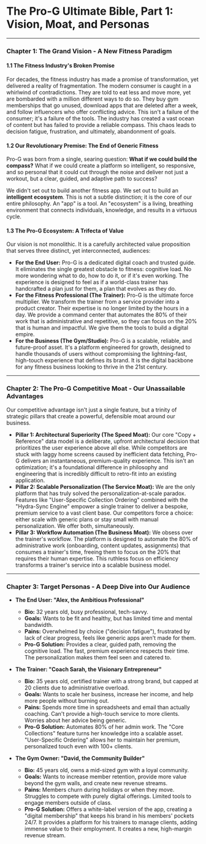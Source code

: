 # The Pro-G Ultimate Bible, Part 1: Vision, Moat, and Personas

---

### **Chapter 1: The Grand Vision - A New Fitness Paradigm**

#### **1.1 The Fitness Industry's Broken Promise**
For decades, the fitness industry has made a promise of transformation, yet delivered a reality of fragmentation. The modern consumer is caught in a whirlwind of contradictions. They are told to eat less and move more, yet are bombarded with a million different ways to do so. They buy gym memberships that go unused, download apps that are deleted after a week, and follow influencers who offer conflicting advice. This isn't a failure of the consumer; it's a failure of the tools. The industry has created a vast ocean of content but has failed to provide a reliable compass. This chaos leads to decision fatigue, frustration, and ultimately, abandonment of goals.

#### **1.2 Our Revolutionary Premise: The End of Generic Fitness**
Pro-G was born from a single, searing question: **What if we could build the compass?** What if we could create a platform so intelligent, so responsive, and so personal that it could cut through the noise and deliver not just a workout, but a clear, guided, and adaptive path to success?

We didn't set out to build another fitness app. We set out to build an **intelligent ecosystem**. This is not a subtle distinction; it is the core of our entire philosophy. An "app" is a tool. An "ecosystem" is a living, breathing environment that connects individuals, knowledge, and results in a virtuous cycle.

#### **1.3 The Pro-G Ecosystem: A Trifecta of Value**
Our vision is not monolithic. It is a carefully architected value proposition that serves three distinct, yet interconnected, audiences:

*   **For the End User:** Pro-G is a dedicated digital coach and trusted guide. It eliminates the single greatest obstacle to fitness: cognitive load. No more wondering what to do, how to do it, or if it's even working. The experience is designed to feel as if a world-class trainer has handcrafted a plan just for them, a plan that evolves as they do.
*   **For the Fitness Professional (The Trainer):** Pro-G is the ultimate force multiplier. We transform the trainer from a service provider into a product creator. Their expertise is no longer limited by the hours in a day. We provide a command center that automates the 80% of their work that is administrative and repetitive, so they can focus on the 20% that is human and impactful. We give them the tools to build a digital empire.
*   **For the Business (The Gym/Studio):** Pro-G is a scalable, reliable, and future-proof asset. It's a platform engineered for growth, designed to handle thousands of users without compromising the lightning-fast, high-touch experience that defines its brand. It is the digital backbone for any fitness business looking to thrive in the 21st century.

---

### **Chapter 2: The Pro-G Competitive Moat - Our Unassailable Advantages**

Our competitive advantage isn't just a single feature, but a trinity of strategic pillars that create a powerful, defensible moat around our business.

*   **Pillar 1: Architectural Superiority (The Speed Moat):** Our core "Copy + Reference" data model is a deliberate, upfront architectural decision that prioritizes the user experience above all else. While competitors are stuck with laggy home screens caused by inefficient data fetching, Pro-G delivers an instantaneous, premium-quality experience. This isn't an optimization; it's a foundational difference in philosophy and engineering that is incredibly difficult to retro-fit into an existing application.
*   **Pillar 2: Scalable Personalization (The Service Moat):** We are the only platform that has truly solved the personalization-at-scale paradox. Features like "User-Specific Collection Ordering" combined with the "Hydra-Sync Engine" empower a single trainer to deliver a bespoke, premium service to a vast client base. Our competitors force a choice: either scale with generic plans or stay small with manual personalization. We offer both, simultaneously.
*   **Pillar 3: Workflow Automation (The Business Moat):** We obsess over the trainer's workflow. The platform is designed to automate the 80% of administrative work (onboarding, content updates, assignments) that consumes a trainer's time, freeing them to focus on the 20% that requires their human expertise. This ruthless focus on efficiency transforms a trainer's service into a scalable business model.

---

### **Chapter 3: Target Personas - A Deep Dive into Our Audience**

*   **The End User: "Alex, the Ambitious Professional"**
    *   **Bio:** 32 years old, busy professional, tech-savvy.
    *   **Goals:** Wants to be fit and healthy, but has limited time and mental bandwidth.
    *   **Pains:** Overwhelmed by choice ("decision fatigue"), frustrated by lack of clear progress, feels like generic apps aren't made for them.
    *   **Pro-G Solution:** Provides a clear, guided path, removing the cognitive load. The fast, premium experience respects their time. The personalization makes them feel seen and catered to.

*   **The Trainer: "Coach Sarah, the Visionary Entrepreneur"**
    *   **Bio:** 35 years old, certified trainer with a strong brand, but capped at 20 clients due to administrative overload.
    *   **Goals:** Wants to scale her business, increase her income, and help more people without burning out.
    *   **Pains:** Spends more time in spreadsheets and email than actually coaching. Can't provide a high-touch service to more clients. Worries about her advice being generic.
    *   **Pro-G Solution:** Automates 80% of her admin work. The "Core Collections" feature turns her knowledge into a scalable asset. "User-Specific Ordering" allows her to maintain her premium, personalized touch even with 100+ clients.

*   **The Gym Owner: "David, the Community Builder"**
    *   **Bio:** 45 years old, owns a mid-sized gym with a loyal community.
    *   **Goals:** Wants to increase member retention, provide more value beyond the gym walls, and create new revenue streams.
    *   **Pains:** Members churn during holidays or when they move. Struggles to compete with purely digital offerings. Limited tools to engage members outside of class.
    *   **Pro-G Solution:** Offers a white-label version of the app, creating a "digital membership" that keeps his brand in his members' pockets 24/7. It provides a platform for his trainers to manage clients, adding immense value to their employment. It creates a new, high-margin revenue stream. 